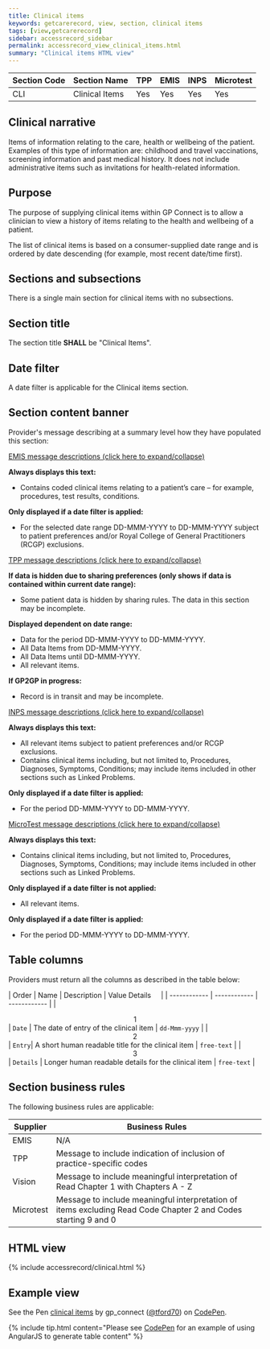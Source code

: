 ```yaml
---
title: Clinical items
keywords: getcarerecord, view, section, clinical items
tags: [view,getcarerecord]
sidebar: accessrecord_sidebar
permalink: accessrecord_view_clinical_items.html
summary: "Clinical items HTML view"
---
```



| Section Code | Section Name | TPP | EMIS | INPS | Microtest |
| ------------ | ------------ |-----|------|------|-----------|
| CLI | Clinical Items | Yes | Yes | Yes | Yes |


## Clinical narrative ##

Items of information relating to the care, health or wellbeing of the patient. Examples of this type of information are: childhood and travel vaccinations, screening information and past medical history. It does not include administrative items such as invitations for health-related information.


## Purpose ##

The purpose of supplying clinical items within GP Connect is to allow a clinician to view a history of items relating to the health and wellbeing of a patient.

The list of clinical items is based on a consumer-supplied date range and is ordered by date descending (for example, most recent date/time first).


## Sections and subsections ##

There is a single main section for clinical items with no subsections.

## Section title ##

The section title **SHALL** be "Clinical Items".

## Date filter ##

A date filter is applicable for the Clinical items section.


## Section content banner ##

Provider's message describing at a summary level how they have populated this section:

<div class="panel-group" id="accordion">
                    <div class="panel panel-default">
                        <div class="panel-heading">
                                <a class="noCrossRef accordion-toggle" data-toggle="collapse" data-parent="#accordion" href="#collapseOne">EMIS message descriptions (click here to expand/collapse) </a>
						</div>
                        <div id="collapseOne" class="panel-collapse collapse noCrossRef">
                            <div class="panel-body">
							<p><b>Always displays this text:</b></p>
								<ul>
									<li>Contains coded clinical items relating to a patient’s care – for example, procedures, test results, conditions.</li>
								</ul>
							<p><b>Only displayed if a date filter is applied:</b></p>
								<ul>
									<li>For the selected date range DD-MMM-YYYY to DD-MMM-YYYY subject to patient preferences and/or Royal College of General Practitioners (RCGP) exclusions.</li>
								</ul>
                            </div>
                        </div>
                    </div>
                    <!-- /.panel -->
                    <div class="panel panel-default">
                        <div class="panel-heading">
                                <a class="noCrossRef accordion-toggle" data-toggle="collapse" data-parent="#accordion" href="#collapseTwo">TPP message descriptions (click here to expand/collapse)</a>
                        </div>
                        <div id="collapseTwo" class="panel-collapse collapse noCrossRef">
                            <div class="panel-body">
								<p><b>If data is hidden due to sharing preferences (only shows if data is contained within current date range):</b></p>
									<ul>
										<li>Some patient data is hidden by sharing rules. The data in this section may be incomplete.</li>
									</ul>
								<p><b>Displayed dependent on date range:</b></p>
									<ul>
										<li>Data for the period DD-MMM-YYYY to DD-MMM-YYYY.</li>
										<li>All Data Items from DD-MMM-YYYY.</li>
										<li>All Data Items until DD-MMM-YYYY.</li>
										<li>All relevant items.</li>
									</ul>
								<p><b>If GP2GP in progress:</b></p>
									<ul>
										<li>Record is in transit and may be incomplete.</li>
									</ul> 
                            </div>
                        </div>
                    </div>
                    <!-- /.panel -->
                    <div class="panel panel-default">
                        <div class="panel-heading">
                                <a class="noCrossRef accordion-toggle" data-toggle="collapse" data-parent="#accordion" href="#collapseThree">INPS message descriptions (click here to expand/collapse)</a>
                        </div>
                        <div id="collapseThree" class="panel-collapse collapse noCrossRef">
                            <div class="panel-body">
								<p><b>Always displays this text:</b></p>
									<ul>
										<li>All relevant items subject to patient preferences and/or RCGP exclusions.</li>
										<li>Contains clinical items including, but not limited to, Procedures, Diagnoses, Symptoms, Conditions; may include items included in other sections such as Linked Problems.</li>
									</ul>
								<p><b>Only displayed if a date filter is applied:</b></p>
									<ul>
										<li>For the period DD-MMM-YYYY to DD-MMM-YYYY.</li>
									</ul>
                            </div>
                        </div>
                    </div>
                    <!-- /.panel -->
                    <div class="panel panel-default">
                        <div class="panel-heading">
                                <a class="noCrossRef accordion-toggle" data-toggle="collapse" data-parent="#accordion" href="#collapseFour">MicroTest message descriptions (click here to expand/collapse)</a>
                        </div>
                        <div id="collapseFour" class="panel-collapse collapse">
                            <div class="panel-body">
								<p><b>Always displays this text:</b></p>
									<ul>
										<li>Contains clinical items including, but not limited to, Procedures, Diagnoses, Symptoms, Conditions; may include items included in other sections such as Linked Problems.</li>
									</ul>
								<p><b>Only displayed if a date filter is not applied:</b></p>
									<ul>
										<li>All relevant items.</li>
									</ul>	
								<p><b>Only displayed if a date filter is applied:</b></p>
									<ul>
										<li>For the period DD-MMM-YYYY to DD-MMM-YYYY.</li>
									</ul>
                            </div>
                        </div>
                    </div>
</div>



## Table columns ##

Providers must return all the columns as described in the table below:

| Order | Name | Description | Value Details &nbsp;&nbsp;&nbsp; |
| ------------ | ------------ | ------------ |
| <center>1</center> | `Date` | The date of entry of the clinical item | `dd-Mmm-yyyy` |
| <center>2</center> | `Entry`| A short human readable title for the clinical item | `free-text` |
| <center>3</center> | `Details` | Longer human readable details for the clinical item | `free-text` |


## Section business rules ##

The following business rules are applicable:

| Supplier | Business Rules |
|----------|----------------|
| EMIS | N/A |
| TPP | Message to include indication of inclusion of practice-specific codes |
| Vision | Message to include meaningful interpretation of Read Chapter 1 with Chapters A - Z |
| Microtest | Message to include meaningful interpretation of items excluding Read Code Chapter 2 and Codes starting 9 and 0 |


## HTML view ##

{% include accessrecord/clinical.html %}


## Example view ##

<p data-height="400" data-theme-id="light" data-slug-hash="ooQORw" data-default-tab="result" data-user="tford70" data-embed-version="2" data-pen-title="Clinical Items" class="codepen">See the Pen <a href="https://codepen.io/tford70/pen/ooQORw/">clinical items</a> by gp_connect (<a href="https://codepen.io/tford70">@tford70</a>) on <a href="https://codepen.io">CodePen</a>.</p>
<script async src="https://production-assets.codepen.io/assets/embed/ei.js"></script>

{% include tip.html content="Please see [CodePen](https://codepen.io/gpconnect/pen/ooQORw) for an example of using AngularJS to generate table content" %}
